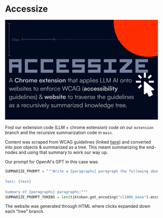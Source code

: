 # Accessize
![logo](https://github.com/ClaireBookworm/accessize/blob/main/front/logo.png?raw=true)

Find our extension code (LLM + chrome extension) code on our `extension` branch and the recursive summarization code in `main`. 

Content was scraped from WCAG guidelines (linked [here](https://www.w3.org/TR/WCAG21/#text-alternatives)) and converted into json objects & summarized as a tree. This meant summarizing the end-nodes and using that summary to work our way up. 

Our prompt for OpenAI's GPT in this case was:
```python
SUMMARIZE_PROMPT = """Write a {paragraphs} paragraph the following about accessibility guidelines into readable concise clear prose without any special character, focusing on what a developer would need to specifically implement while ignoring section titles and numbers:

Text: {text}

Summary of {paragraphs} paragraphs:"""
SUMMARIZE_PROMPT_TOKENS = len(tiktoken.get_encoding("cl100k_base").encode(SUMMARIZE_PROMPT))
```

The website was generated through HTML where clicks expanded down each "tree" branch. 

